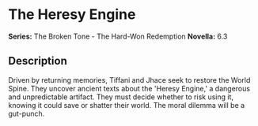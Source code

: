 # The Heresy Engine

**Series:** The Broken Tone - The Hard-Won Redemption
**Novella:** 6.3

## Description

Driven by returning memories, Tiffani and Jhace seek to restore the World Spine. They uncover ancient texts about the 'Heresy Engine,' a dangerous and unpredictable artifact. They must decide whether to risk using it, knowing it could save or shatter their world. The moral dilemma will be a gut-punch.

